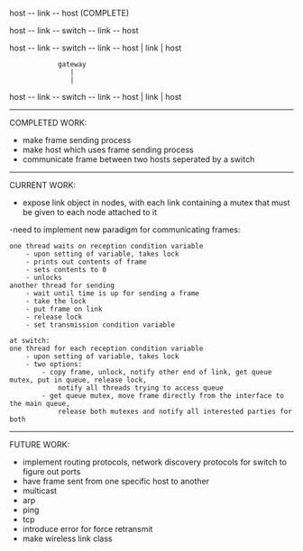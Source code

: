 host -- link -- host (COMPLETE)

host -- link -- switch -- link -- host

host -- link -- switch -- link -- host
				   |
				  link
				   |
				  host

				gateway
			       |
				   |
host -- link -- switch -- link -- host
				   |
				  link
				   |
				  host

--------------------------------------------------------------------------------
COMPLETED WORK:

- make frame sending process
- make host which uses frame sending process
- communicate frame between two hosts seperated by a switch


--------------------------------------------------------------------------------
CURRENT WORK:

- expose link object in nodes, with each link containing a mutex that must be 
	given to each node attached to it

-need to implement new paradigm for communicating frames:

	one thread waits on reception condition variable
		- upon setting of variable, takes lock
		- prints out contents of frame
		- sets contents to 0
		- unlocks
	another thread for sending
		- wait until time is up for sending a frame
		- take the lock
		- put frame on link
		- release lock
		- set transmission condition variable

	at switch:
	one thread for each reception condition variable
		- upon setting of variable, takes lock
		- two options:
			- copy frame, unlock, notify other end of link, get queue mutex, put in queue, release lock,
				notify all threads trying to access queue
			- get queue mutex, move frame directly from the interface to the main queue,
				release both mutexes and notify all interested parties for both

--------------------------------------------------------------------------------
FUTURE WORK:

- implement routing protocols, network discovery protocols for switch to figure out ports
- have frame sent from one specific host to another
- multicast
- arp
- ping
- tcp
- introduce error for force retransmit
- make wireless link class

